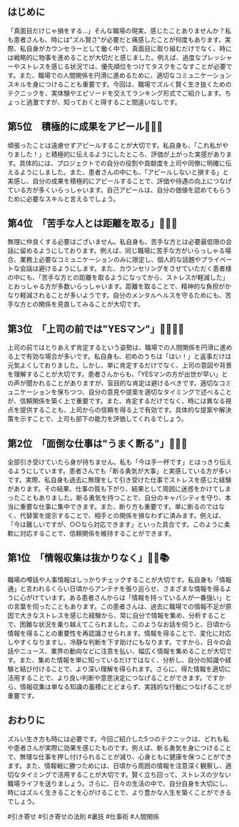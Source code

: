 ## はじめに

「真面目だけじゃ損をする…」そんな職場の現実、感じたことありませんか？私も患者さんも、時には"ズル賢さ"が必要だと痛感したことが何度もあります。実際、私自身がカウンセラーとして働く中で、真面目に取り組むだけでなく、時には戦略的に物事を進めることが大切だと感じました。例えば、過度なプレッシャーやストレスを感じる状況では、優先順位をつけてタスクをこなすことが必要です。また、職場での人間関係を円滑に進めるために、適切なコミュニケーションスキルを身につけることも重要です。今回は、職場でズルく賢く生き抜くためのテクニックを、実体験やエピソードを交えてランキング形式でご紹介します。ちょっと過激ですが、知っておくと得すること間違いなしです。

## 第5位　積極的に成果をアピール🚧🙅‍♂️

頑張ったことは遠慮せずアピールすることが大切です。私自身も、「これ私がやりました！」と積極的に伝えるようにしたところ、評価が上がった実感があります。具体的には、プロジェクトでの自分の役割や貢献度を上司や同僚に明確に伝えるようにしました。また、患者さんの中にも、「アピールしないと損する」と実感し、自分の成果を積極的にアピールすることで、評価や待遇の向上につなげている方が多くいらっしゃいます。自己アピールは、自分の価値を認めてもらうために必要なスキルと言えるでしょう。

## 第4位　「苦手な人とは距離を取る」🚧🙅‍♂️

無理に仲良くする必要はございません。私自身も、苦手な方とは必要最低限の会話に留めるようにしております。例えば、同じ職場に苦手な方がいらっしゃる場合、業務上必要なコミュニケーションのみに限定し、個人的な話題やプライベートな会話は避けるようにします。また、カウンセリングをさせていただく患者様の中にも、「苦手な方との距離を取るようになってから、ストレスが軽減した」とおっしゃる方が多数いらっしゃいます。距離を取ることで、精神的な負担がかなり軽減されることが多いようです。自分のメンタルヘルスを守るためにも、苦手な方との関係を見直してみることが大切です。

## 第3位　「上司の前では"YESマン"」🙆‍♀️🙇‍♂️

上司の前ではとりあえず肯定するという姿勢は、職場での人間関係を円滑に進める上で有効な場合が多いです。私自身も、初めのうちは「はい！」と返事だけは元気よくしておりました。しかし、単に肯定するだけでなく、上司の意図や背景を理解することが大切です。患者さんからも、「YESマンの方が出世が早い」との声が聞かれることがありますが、盲目的な肯定は避けるべきです。適切なコミュニケーションを保ちつつ、自分の意見や提案を適切なタイミングで述べることが、信頼関係を築く上で重要です。また、肯定するだけでなく、時には異なる視点を提供することも、上司からの信頼を得る上で有効です。具体的な提案や解決策を示すことで、上司も部下の能力を評価してくれるでしょう。

## 第2位　「面倒な仕事は"うまく断る"」🙅‍♀️🌀

全部引き受けていたら身が持ちません。私も「今は手一杯です」とはっきり伝えるようにしています。患者さんでも「断る勇気が大事」と実感している方が多いです。実際、私自身も過去に無理をして引き受けた仕事でストレスを感じた経験があります。その結果、仕事の質も下がり、結果として周囲に迷惑をかけてしまったこともありました。断る勇気を持つことで、自分のキャパシティを守り、本当に重要な仕事に集中できます。また、断り方も重要です。単に断るのではなく、代替案を提示することで、相手との関係を損なわずに済みます。例えば、「今は難しいですが、○○なら対応できます」といった具合です。このように柔軟に対応することで、信頼関係を維持することができます。

## 第1位　「情報収集は抜かりなく」🕵️‍♂️📚

職場の噂話や人事情報はしっかりチェックすることが大切です。私自身も「情報通」と言われるくらい日頃からアンテナを張り巡らせ、さまざまな情報を得るように心がけています。ある患者さんからは「情報を持っている人が一番強い」との言葉を伺ったこともあります。この患者さんは、過去に職場での情報不足が原因で大きなストレスを感じた経験から、常に自分で情報を集め、分析することで、困難な状況を乗り越えてこられました。このようなお話を伺うと、日頃から情報を得ることの重要性を再認識させられます。情報を得ることで、変化に対応しやすくなりますし、冷静な判断を下す助けにもなります。ですから、日々の会話やニュース、業界の動向などに注意を払い、幅広く情報を集めることが大切です。また、集めた情報を単に知っているだけではなく、分析し、自分の知識や経験と結び付けることで、より深い理解を得られます。さらに、得た情報を適切に活用することで、より良い判断や意思決定につなげることができます。ですから、情報収集は単なる知識の蓄積にとどまらず、実践的な行動につなげることが重要です。

## おわりに

ズルい生き方も時には必要です。今回ご紹介した5つのテクニックは、どれも私や患者さんが実際に効果を感じたものです。例えば、断る勇気を身につけることで、無理な仕事を押し付けられることが減り、心身ともに健康を保つことができます。また、情報戦に勝つためには、日頃から周囲の情報を注意深く観察し、適切なタイミングで活用することが大切です。賢く立ち回って、ストレスの少ない職場ライフを送りましょう。さらに、日々の生活の中で、自分自身を大切にし、時にはズルく生きることを心がけることで、より豊かな人生を築くことができるでしょう。

#引き寄せ #引き寄せの法則 #裏技 #仕事術 #人間関係
